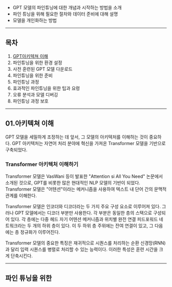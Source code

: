 * GPT 모델의 파인튜닝에 대한 개념과 시작하는 방법을 소개
* 파인 튜닝을 위해 필요한 절차와 데이터 준비에 대해 설명
* 모델을 개인화하는 방법

---
## 목차
1) [GPT아키텍쳐 이해](#01.-아키텍쳐-이해)
2) 파인튜닝을 위한 환경 설정
3) 사전 훈련된 GPT 모델 다운로드
4) 파인튜닝을 위한 준비
5) 파인튜닝 과정
6) 효과적인 파인튜닝을 위한 팁과 요령
7) 오류 분석과 모델 디버깅
8) 파인튜닝 과정 보호

---
## 01.아키텍쳐 이해
GPT 모델을 세밀하게 조정하는 데 앞서, 그 모델의 아키텍처를 이해하는 것이 중요하다.
GPT 아키텍처는 자연어 처리 분야에 혁신을 가져온 Transformer 모델을 기반으로 구축되었다.

### Transformer 아키텍처 이해하기
Transformer 모델은 VasWani 등이 발표한 "Attention si All You Need" 논문에서 소개된 것으로, GPT를 비롯한 많은 현대적인 NLP 모델의 기반이 되었다.
Transformer 모델은 "어텐션"이라는 메커니즘을 사용하여 텍스트 내 단어 간의 문맥적 관계를 이해한다.

Transformer 모델은 인코더와 디코더라는 두 가지 주요 구성 요소로 이루어져 있다. 그러나 GPT 모델에서는 디코더 부분만 사용한다.
각 부분은 동일한 층의 스택으로 구성되어 있다. 각 층에는 다중 헤드 자기 어텐션 메커니즘과 위치별 완전 연결 피드포워드 네트워크라는 두 개의 하위 층이 있다.
이 두 하위 층 주위에는 잔여 연결이 있고, 그 다음에는 층 정규화가 이루어진다.

Transformer 모델의 중요한 특징은 재귀적으로 시퀀스를 처리하는 순환 신경망(RNN)과 달리 입력 시퀀스를 병렬로 처리할 수 있는 능력이다.
이러한 특성은 훈련 시간을 크게 단축시킨다.

---
## 파인 튜닝을 위한
